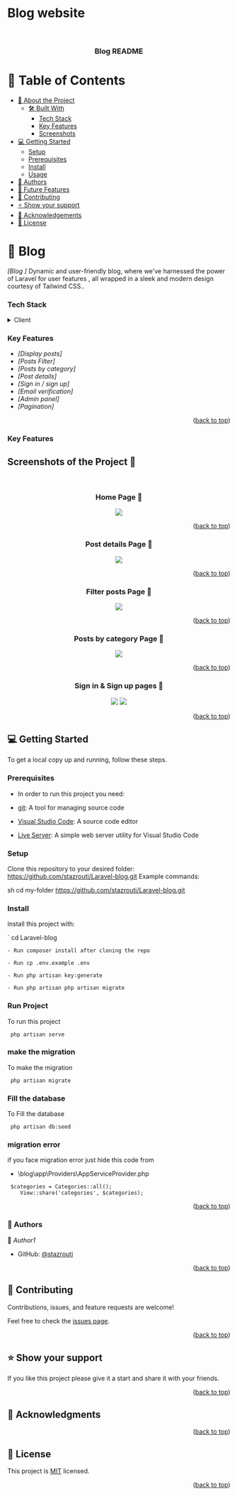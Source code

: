 

# Blog website

<a name="readme-top"></a>
<div align="center">
  <br/>

  <h3><b>Blog README</b></h3>

</div>


# 📗 Table of Contents

- [📖 About the Project](#about-project)
  - [🛠 Built With](#built-with)
    - [Tech Stack](#tech-stack)
    - [Key Features](#key-features)
    - [Screenshots](#Screenshots)
- [💻 Getting Started](#getting-started)
  - [Setup](#setup)
  - [Prerequisites](#prerequisites)
  - [Install](#install)
  - [Usage](#usage)
- [👥 Authors](#authors)
- [🔭 Future Features](#future-features)
- [🤝 Contributing](#contributing)
- [⭐️ Show your support](#support)
- [🙏 Acknowledgements](#acknowledgements)
- [📝 License](#license)

# 📖 Blog   <a name="about-project"></a>
*[Blog ]*  Dynamic and user-friendly blog, where we've harnessed the power of Laravel for user features , all wrapped in a sleek and modern design courtesy of Tailwind CSS..



### Tech Stack <a name="tech-stack"></a>

<details>
  <summary>Client</summary>
  <ul>
    <li><a href="#">Blade  </a></li>
    <li><a href="#">Tailwindcss </a></li>
    <li><a href="#">Javascript </a></li>
    
  </ul>
    <summary>Server</summary>
  <ul>
    <li><a href="#">Laravel  </a></li>
    <li><a href="#">Mysql </a></li>
    
  </ul>

</details>

### Key Features <a name="key-features"></a>


- *[Display posts]*
- *[Posts Filter]*
- *[Posts by category]*
- *[Post details]*
- *[Sign in / sign up]*
- *[Email verification]*
- *[Admin panel]*
- *[Pagination]*

<p align="right">(<a href="#readme-top">back to top</a>)</p>

### Key Features <a name="Screenshots"></a>
<h2>Screenshots of the Project 📸</h2>
<br>
<h3 align='center'>Home Page 🏡</h3>
<div align='center'>
<img src='https://raw.githubusercontent.com/stazrouti/Laravel-blog/main/public/Blog-img/full_Home_page.png'/>
</div>
<p align="right">(<a href="#readme-top">back to top</a>)</p>

<h3 align='center'>Post details Page 🏡</h3>
<div align='center'>
<img src='https://raw.githubusercontent.com/stazrouti/Laravel-blog/main/public/Blog-img/post details.jpeg'/>
</div>

<p align="right">(<a href="#readme-top">back to top</a>)</p>

<h3 align='center'>Filter posts Page 🏡</h3>
<div align='center'>
<img src='https://raw.githubusercontent.com/stazrouti/Laravel-blog/main/public/Blog-img/home filter.png'/>
</div>

<p align="right">(<a href="#readme-top">back to top</a>)</p>

<h3 align='center'>Posts by category Page 🏡</h3>
<div align='center'>
<img src='https://raw.githubusercontent.com/stazrouti/Laravel-blog/main/public/Blog-img/posts by category.png'/>
</div>

<p align="right">(<a href="#readme-top">back to top</a>)</p>

<h3 align='center'>Sign in & Sign up pages 🏡</h3>
<div align='center'>
<img src='https://raw.githubusercontent.com/stazrouti/Laravel-blog/main/public/Blog-img/sign in.png'/>
<img src='https://raw.githubusercontent.com/stazrouti/Laravel-blog/main/public/Blog-img/sign up.png'/>
</div>

<p align="right">(<a href="#readme-top">back to top</a>)</p>


## 💻 Getting Started <a name="getting-started"></a>

To get a local copy up and running, follow these steps.

### Prerequisites

- In order to run this project you need:

- [git](https://git-scm.com/downloads): A tool for managing source code
- [Visual Studio Code](https://code.visualstudio.com/): A source code editor
- [Live Server](https://marketplace.visualstudio.com/items?itemName=ritwickdey.LiveServer): A simple web server utility for Visual Studio Code

### Setup

Clone this repository to your desired folder:
https://github.com/stazrouti/Laravel-blog.git
 Example commands:

sh
  cd my-folder
https://github.com/stazrouti/Laravel-blog.git


### Install

Install this project with:

` cd Laravel-blog
  ```shell
  - Run composer install after cloning the repo
  ```
  ```shell
  - Run cp .env.example .env
  ```
  ```shell
  - Run php artisan key:generate
  ```
  ```shell
  - Run php artisan php artisan migrate
  ```




### Run Project
To run this project

```shell
 php artisan serve
```

### make the migration
To make the migration

```shell
 php artisan migrate
```
### Fill the database 
To Fill the database 

```shell
 php artisan db:seed
```

### migration error
if you face migration error just hide this code from 
 - \blog\app\Providers\AppServiceProvider.php
```shell
 $categories = Categories::all();
    View::share('categories', $categories);
```

<p align="right">(<a href="#readme-top">back to top</a>)</p>

### 👥 Authors <a name="authors"></a>

👤 *Author1*

- GitHub: [@stazrouti](https://github.com/stazrouti)

<p align="right">(<a href="#readme-top">back to top</a>)</p>

## 🤝 Contributing <a name="contributing"></a>

Contributions, issues, and feature requests are welcome!

Feel free to check the [issues page](../../issues/).

<p align="right">(<a href="#readme-top">back to top</a>)</p>

## ⭐️ Show your support <a name="support"></a>

If you like this project please give it a start and share it with your friends. 

<p align="right">(<a href="#readme-top">back to top</a>)</p>

## 🙏 Acknowledgments <a name="acknowledgements"></a>

<p align="right">(<a href="#readme-top">back to top</a>)</p>

## 📝 License <a name="license"></a>

This project is [MIT](./MIT.md) licensed.

<p align="right">(<a href="#readme-top">back to top</a>)</p>
